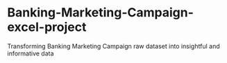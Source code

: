 # Banking-Marketing-Campaign-excel-project
Transforming Banking Marketing Campaign raw dataset into insightful and informative data
